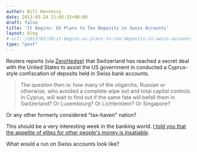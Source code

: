 ```yaml
---
author: Bill Hennessy
date: 2013-03-24 21:05:32+00:00
draft: false
title: 'It Begins: US Plans to Tax Deposits in Swiss Accounts'
layout: blog
# url: /2013/03/24/it-begins-us-plans-to-tax-deposits-in-swiss-accounts/
type: "post"
---
```


Reuters reports (via [ZeroHedge](https://www.zerohedge.com/news/2013-03-24/switzerland-next-swiss-banks-set-foward-confidential-bank-client-data-us-officials)) that Switzerland has reached a secret deal with the United States to assist the US government in conducted a Cyprus-style confiscation of deposits held in Swiss bank accounts.


> The question then is: how many of the oligarchs, Russian or otherwise, who avoided a complete wipe out and total capital controls in Cyprus, will wait to find out if the same fate will befall them in Switzerland? Or Luxembourg? Or Lichtenstein? Or Singapore?

Or any other formerly considered "tax-haven" nation?


This should be a very interesting week in the banking world. [I told you that the appetite of elites for other people's money is insatiable](https://hennessysview.com/2013/03/24/bankers-and-politicians-are-robbing-people-everywhere/).

What would a run on Swiss accounts look like?


